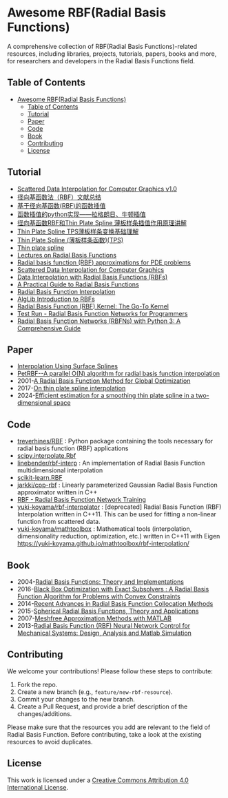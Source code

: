 # Awesome RBF(Radial Basis Functions)

A comprehensive collection of  RBF(Radial Basis Functions)-related resources, including libraries, projects, tutorials, papers, books and more, for researchers and developers in the Radial Basis Functions field.



## Table of Contents

- [Awesome RBF(Radial Basis Functions)](#awesome-radial-basis-functions)
  - [Table of Contents](#table-of-contents)
  - [Tutorial](#tutorial)
  - [Paper](#paper)
  - [Code](#code)
  - [Book](#book)
  - [Contributing](#contributing)
  - [License](#license)


## Tutorial

- [Scattered Data Interpolation for Computer Graphics v1.0](http://www.scribblethink.org/Courses/ScatteredInterpolation/scatteredinterpcoursenotes.pdf)
- [径向基函数法（RBF）文献总结](https://www.cnblogs.com/xuruilong100/p/17893376.html)
- [基于径向基函数(RBF)的函数插值](https://zfoox.blog.csdn.net/article/details/105670892)
- [函数插值的python实现——拉格朗日、牛顿插值](https://blog.csdn.net/xfijun/article/details/108082019)
- [径向基函数RBF和Thin Plate Spline 薄板样条插值作用原理讲解](https://blog.csdn.net/ykn37/article/details/132783841)
- [Thin Plate Spline TPS薄板样条变换基础理解](https://blog.csdn.net/c0ldHEart/article/details/121336266)
- [Thin Plate Spline (薄板样条函数)(TPS)](https://www.cnblogs.com/mysunnyday/archive/2011/08/27/2155375.html)
- [Thin plate spline](https://www.wikiwand.com/en/Thin_plate_spline)
- [Lectures on Radial Basis Functions](https://www.math.unipd.it/~demarchi/RBF/LectureNotes.pdf#page=47.74)
- [Radial basis function (RBF) approximations for PDE problems](https://www2.it.uu.se/itwiki.php?page=about_us/divisions/scientific_computing/project/rbf&action=browse)
- [Scattered Data Interpolation for Computer Graphics](http://scribblethink.org/Courses/ScatteredInterpolation/scatteredinterpcoursenotes.pdf)
- [Data Interpolation with Radial Basis Functions (RBFs)](https://shihchinw.github.io/2018/10/data-interpolation-with-radial-basis-functions-rbfs.html)
- [A Practical Guide to Radial Basis Functions](https://num.math.uni-goettingen.de/schaback/teaching/sc.pdf)
- [Radial Basis Function Interpolation](https://core.ac.uk/download/pdf/37320748.pdf)
- [AlgLib Introduction to RBFs](https://www.alglib.net/interpolation/introductiontorbfs.php)
- [Radial Basis Function (RBF) Kernel: The Go-To Kernel](https://towardsdatascience.com/radial-basis-function-rbf-kernel-the-go-to-kernel-acf0d22c798a)
- [Test Run - Radial Basis Function Networks for Programmers](https://learn.microsoft.com/en-us/archive/msdn-magazine/2013/october/test-run-radial-basis-function-networks-for-programmers)
- [Radial Basis Function Networks (RBFNs) with Python 3: A Comprehensive Guide](https://innovationyourself.com/radial-basis-function-networks-rbfn/)

## Paper

- [Interpolation Using Surface Splines](https://sci-hub.se/10.2514/3.44330)
- [PetRBF--A parallel O(N) algorithm for radial basis function interpolation](https://arxiv.org/abs/0909.5413)
- 2001-[A Radial Basis Function Method for Global Optimization](https://link.springer.com/article/10.1023/A:1011255519438)
- 2017-[On thin plate spline interpolation](https://arxiv.org/pdf/1705.05178)
- 2024-[Efficient estimation for a smoothing thin plate spline in a two-dimensional space](https://arxiv.org/pdf/2404.01902)

## Code

- [treverhines/RBF](https://github.com/treverhines/RBF) : Python package containing the tools necessary for radial basis function (RBF) applications
- [scipy.interpolate.Rbf](https://docs.scipy.org/doc/scipy/reference/generated/scipy.interpolate.Rbf.html)
- [linebender/rbf-interp](https://github.com/linebender/rbf-interp) : An implementation of Radial Basis Function multidimensional interpolation
- [scikit-learn.RBF](https://scikit-learn.org/stable/modules/generated/sklearn.gaussian_process.kernels.RBF.html)
- [jarkki/cpp-rbf](https://github.com/jarkki/cpp-rbf) : Linearly parameterized Gaussian Radial Basis Function approximator written in C++
- [RBF - Radial Basis Function Network Training](https://borgelt.net/rbf.html)
- [yuki-koyama/rbf-interpolator](https://github.com/yuki-koyama/rbf-interpolator) : [deprecated] Radial Basis Function (RBF) Interpolation written in C++11. This can be used for fitting a non-linear function from scattered data.
- [yuki-koyama/mathtoolbox](https://github.com/yuki-koyama/mathtoolbox) : Mathematical tools (interpolation, dimensionality reduction, optimization, etc.) written in C++11 with Eigen  https://yuki-koyama.github.io/mathtoolbox/rbf-interpolation/



## Book

- 2004-[Radial Basis Functions: Theory and Implementations](https://zh.singlelogin.re/book/764092/ea95c0/radial-basis-functions-theory-and-implementations.html)
- 2016-[Black Box Optimization with Exact Subsolvers : A Radial Basis Function Algorithm for Problems with Convex Constraints](https://dokumen.pub/black-box-optimization-with-exact-subsolvers-a-radial-basis-function-algorithm-for-problems-with-convex-constraints-1nbsped-9783832591465-9783832543297.html)
- 2014-[Recent Advances in Radial Basis Function Collocation Methods](https://zh.singlelogin.re/book/2261516/6e2ea0/recent-advances-in-radial-basis-function-collocation-methods.html)
- 2015-[Spherical Radial Basis Functions, Theory and Applications](https://zh.singlelogin.re/book/2570601/b4e016/spherical-radial-basis-functions-theory-and-applications.html)
- 2007-[Meshfree Approximation Methods with MATLAB](https://zh.singlelogin.re/book/2472384/d21510/meshfree-approximation-methods-with-matlab.html)
- 2013-[Radial Basis Function (RBF) Neural Network Control for Mechanical Systems: Design, Analysis and Matlab Simulation](https://zh.singlelogin.re/book/2115389/4c30b9/radial-basis-function-rbf-neural-network-control-for-mechanical-systems-design-analysis-and-matl.html)


## Contributing

We welcome your contributions! Please follow these steps to contribute:

1. Fork the repo.
2. Create a new branch (e.g., `feature/new-rbf-resource`).
3. Commit your changes to the new branch.
4. Create a Pull Request, and provide a brief description of the changes/additions.

Please make sure that the resources you add are relevant to the field of Radial Basis Function. Before contributing, take a look at the existing resources to avoid duplicates.

## License

This work is licensed under a [Creative Commons Attribution 4.0 International License](https://creativecommons.org/licenses/by/4.0/).
